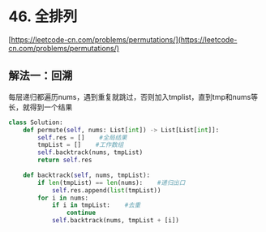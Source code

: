 # 46. 全排列

[https://leetcode-cn.com/problems/permutations/](https://leetcode-cn.com/problems/permutations/)

## 解法一：回溯

每层递归都遍历nums，遇到重复就跳过，否则加入tmplist，直到tmp和nums等长，就得到一个结果

```python
class Solution:
    def permute(self, nums: List[int]) -> List[List[int]]:
        self.res = []    #全局结果
        tmpList = []    #工作数组
        self.backtrack(nums, tmpList)
        return self.res
    
    def backtrack(self, nums, tmpList):
        if len(tmpList) == len(nums):    #递归出口
            self.res.append(list(tmpList))
        for i in nums:
            if i in tmpList:    #去重
                continue
            self.backtrack(nums, tmpList + [i])
```

